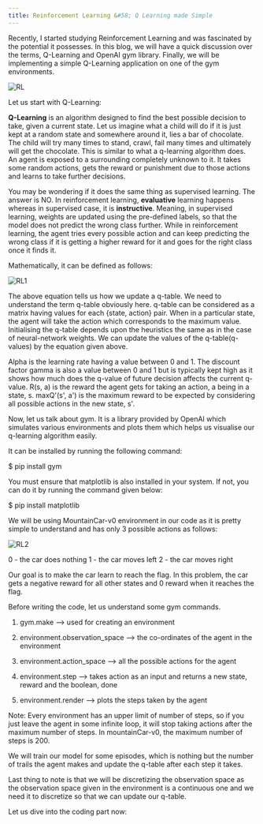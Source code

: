 ```yaml
---
title: Reinforcement Learning &#58; Q Learning made Simple
---
```

Recently, I started studying Reinforcement Learning and was fascinated by the potential it possesses. In this blog, we will have a quick discussion over the terms, Q-Learning and OpenAI gym library. Finally, we will be implementing a simple Q-Learning application on one of the gym environments.

![RL](https://i1.wp.com/enhancedatascience.com/wp-content/uploads/2017/07/reinforcementLearning.png?fit=437%2C450)

Let us start with Q-Learning:

**Q-Learning** is an algorithm designed to find the best possible decision to take, given a current state. Let us imagine what a child will do if it is just kept at a random state and somewhere around it, lies a bar of chocolate. The child will try many times to stand, crawl, fail many times and ultimately will get the chocolate. This is similar to what a q-learning algorithm does. An agent is exposed to a surrounding completely unknown to it. It takes some random actions, gets the reward or punishment due to those actions and learns to take further decisions. 

You may be wondering if it does the same thing as supervised learning. The answer is NO. In reinforcement learning, **evaluative** learning happens whereas in supervised case, it is **instructive**. Meaning, in supervised learning, weights are updated using the pre-defined labels, so that the model does not predict the wrong class further. While in reinforcement learning, the agent tries every possible action and can keep predicting the wrong class if it is getting a higher reward for it and goes for the right class once it finds it.


Mathematically, it can be defined as follows:


![RL1](https://miro.medium.com/max/1196/1*eyvquWnldzyJtyCT5cbljA.png)

The above equation tells us how we update a q-table. We need to understand the term q-table obviously here. q-table can be considered as a matrix having values for each {state, action} pair. When in a particular state, the agent will take the action which corresponds to the maximum value. Initialising the q-table depends upon the heuristics the same as in the case of neural-network weights. We can update the values of the q-table(q-values) by the equation given above.

Alpha is the learning rate having a value between 0 and 1. The discount factor gamma is also a value between 0 and 1 but is typically kept high as it shows how much does the q-value of future decision affects the current q-value. R(s, a) is the reward the agent gets for taking an action, a being in a state, s.
maxQ'(s', a') is the maximum reward to be expected by considering all possible actions in the new state, s'. 

Now, let us talk about gym. It is a library provided by OpenAI which simulates various environments and plots them which helps us visualise our q-learning algorithm easily.

It can be installed by running the following command:

$ pip install gym

You must ensure that matplotlib is also installed in your system. If not, you can do it by running the command given below:

$ pip install matplotlib


We will be using MountainCar-v0 environment in our code as it is pretty simple to understand and has only 3 possible actions as follows:

![RL2](https://arunkrweb.github.io/images/2018/openai-gym/mountain-car-v0.gif)

0 - the car does nothing
1 - the car moves left
2 - the car moves right


Our goal is to make the car learn to reach the flag. In this problem, the car gets a negative reward for all other states and 0 reward when it reaches the flag.



Before writing the code, let us understand some gym commands.

1. gym.make --> used for creating an environment

2. environment.observation_space --> the co-ordinates of the agent in the environment

3. environment.action_space --> all the possible actions for the agent

4. environment.step --> takes action as an input and returns a new state, reward and the boolean, done

5. environment.render --> plots the steps taken by the agent


Note: Every environment has an upper limit of number of steps, so if you just leave the agent in some infinite loop, it will stop taking actions after the maximum number of steps. In mountainCar-v0, the maximum number of steps is 200.


We will train our model for some episodes, which is nothing but the number of trails the agent makes and update the q-table after each step it takes.

Last thing to note is that we will be discretizing the observation space as the observation space given in the environment is a continuous one and we need it to discretize so that we can update our q-table.

Let us dive into the coding part now:



